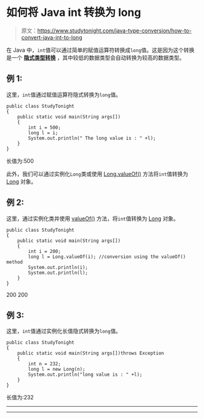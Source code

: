# 如何将 Java int 转换为 long

> 原文：<https://www.studytonight.com/java-type-conversion/how-to-convert-java-int-to-long>

在 Java 中，`int`值可以通过简单的赋值运算符转换成`long`值。这是因为这个转换是一个 [**隐式类型转换**](https://www.studytonight.com/java/type-casting-in-java.php) ，其中较低的数据类型会自动转换为较高的数据类型。

## 例 1:

这里，`int`值通过赋值运算符隐式转换为`long`值。

```
public class StudyTonight
{  
	public static void main(String args[])
	{  
		int i = 500;  
		long l = i;  
		System.out.println(" The long value is : " +l); 
	}
}
```

长值为:500

此外，我们可以通过实例化`Long`类或使用 [Long.valueOf()](https://www.studytonight.com/java-wrapper-class/java-long-valueoflong-i-method) 方法将`int`值转换为 [Long](https://www.studytonight.com/java/wrapper-class.php) 对象。

## 例 2:

这里，通过实例化类并使用 [valueOf()](https://www.studytonight.com/java-wrapper-class/java-long-valueoflong-i-method) 方法，将`int`值转换为 [Long](https://www.studytonight.com/java/wrapper-class.php) 对象。

```
public class StudyTonight
{  
	public static void main(String args[])
	{  
		int i = 200;  
		long l = Long.valueOf(i); //conversion using the valueOf() method  
		System.out.println(i);  
		System.out.println(l);  
	}
}
```

200
200

## 例 3:

这里，`int`值通过实例化长值隐式转换为`long`值。

```
public class StudyTonight
{  
	public static void main(String args[])throws Exception
	{  
		int n = 232;
		long l = new Long(n);
		System.out.println("long value is : " +l);
	}
}
```

长值为:232

* * *

* * *
